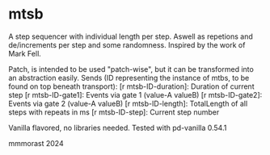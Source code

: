 # mtsb

A step sequencer with individual length per step. Aswell as repetions and de/increments per step and some randomness. Inspired by the work of Mark Fell.

Patch, is intended to be used "patch-wise", but it can be transformed into an abstraction easily.
Sends (ID representing the instance of mtbs, to be found on top beneath transport):
[r mtsb-ID-duration]: Duration of current step
[r mtsb-ID-gate1]: Events via gate 1 (value-A valueB)
[r mtsb-ID-gate2]: Events via gate 2 (value-A valueB)
[r mtsb-ID-length]: TotalLength of all steps with repeats in ms
[r mtsb-ID-step]: Current step number

Vanilla flavored, no libraries needed. Tested with pd-vanilla 0.54.1


mmmorast 2024

